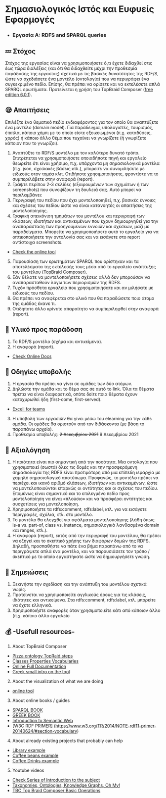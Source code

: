 # Σημασιολογικός Ιστός και Ευφυείς Εφαρμογές  
* ### Εργασία Α: RDFS and SPARQL queries


## :zzz: Στόχος
Στόχος της εργασίας είναι να χρησιμοποιήσετε ό,τι έχετε διδαχθεί στις έως τώρα διαλέξεις (και ότι θα
διδαχθείτε μέχρι την προθεσμία παράδοσης της εργασίας) σχετικά με τις βασικές δυνατότητες της
RDF/S, ώστε να σχεδιάσετε ένα μοντέλο (οντολογία) που να περιγράφει ένα συγκεκριμένο πεδίο.
Επίσης, θα πρέπει να ορίσετε και να εκτελέσετε απλά SPARQL ερωτήματα. Προτείνεται η χρήση του
TopBraid Composer ([free edition 6.0.1](https://www.topquadrant.com/topbraid-composer-install/)).

## :sleepy: Απαιτήσεις
Επιλέξτε ένα θεματικό πεδίο ενδιαφέροντος για τον οποίο θα αναπτύξετε ένα μοντέλο (domain model).
Για παράδειγμα, υπολογιστές, τουρισμός, έπιπλα, κάποιο χόμπι με το οποίο είστε εξοικειωμένοι (π.χ.
καταδύσεις, χορός) ή κάποιο άλλο θέμα που τυχαίνει να γνωρίζετε (ή γνωρίζετε κάποιον που το
γνωρίζει).
1. Αναπτύξτε το RDF/S μοντέλο με τον καλύτερο δυνατό τρόπο. Επιτρέπεται να χρησιμοποιήσετε
οποιαδήποτε πηγή και εργαλείο θεωρείτε ότι είναι χρήσιμο, π.χ. υπάρχοντα μη σημασιολογικά
μοντέλα (π.χ. json, σχεσιακές βάσεις κτλ.), μπορείτε να συνομιλήσετε με ειδικούς στον τομέα κλπ.
Οτιδήποτε χρησιμοποιήσετε, φροντίστε να το συμπεριλάβετε στην αναφορά (report).
2. Γράψτε περίπου 2-3 σελίδες (εξαιρουμένων των σχημάτων ή των screenshots) που συνοψίζουν
τη δουλειά σας. Αυτό μπορεί να περιλαμβάνει:
3. Περιγραφή του πεδίου που έχει μοντελοποιηθεί, π.χ. βασικές έννοιες και σχέσεις του
πεδίου ώστε να είναι κατανοητές οι απαιτήσεις της μοντελοποίησης.
4. Γραφική απεικόνιση τμημάτων του μοντέλου και περιγραφή των κλάσεων, ιδιοτήτων και
αντικειμένων που έχουν δημιουργηθεί για την αναπαράσταση των προηγούμενων
εννοιών και σχέσεων, μαζί με παραδείγματα. Μπορείτε να χρησιμοποιήσετε αυτό το
εργαλείο για να οπτικοποιήσετε την οντολογία σας και να εισάγετε στο report αντίστοιχα
screenshots.  
* [Check the online tool](http://owlgred.lumii.lv/online_visualization)  
5. Παρουσίαση των ερωτημάτων SPARQL που ορίστηκαν και τα αποτελέσματα της εκτέλεσής
τους μέσα από το εργαλείο ανάπτυξης του μοντέλου (TopBraid Composer).
6. Εάν θέλατε να μοντελοποιήσετε σχέσεις αλλά δεν μπορούσαν να αναπαρασταθούν λόγω
των περιορισμών της RDFS.
7. Τυχόν πρόσθετα εργαλεία που χρησιμοποιήσατε και αν μιλήσατε με ειδικούς του πεδίου.
8. Θα πρέπει να αναφέρεται στο υλικό που θα παραδώσετε ποιο άτομο της ομάδας έκανε τι.
9. Οτιδήποτε άλλο κρίνετε απαραίτητο να συμπεριληφθεί στην αναφορά (report).

## :notebook_with_decorative_cover: Υλικό προς παράδοση
1. Το RDF/S μοντέλο (σχήμα και αντικείμενα).
2. Η αναφορά (report).  
* [Check Online Docs](https://docs.google.com/document/d/1ZIalINvLoVWyfHmywguXLhJw3PTzobgYhQ6ZtRkdwj4/edit)

## :safety_pin: Οδηγίες υποβολής
1. Η εργασία θα πρέπει να γίνει σε ομάδες των δύο ατόμων.
2. Δηλώστε την ομάδα και το θέμα σας σε αυτό το link. Όλα τα θέματα πρέπει να είναι
διαφορετικά, οπότε δείτε ποια θέματα έχουν κατοχυρωθεί ήδη (first-come, first-served).  
* [Excell for teams](https://docs.google.com/spreadsheets/d/1Vh-igwLSgFU7pPZFOgTD3D0XaLd-AgvcCkopiVn25Gw/edit#gid=0)
3. Η υποβολή των εργασιών θα γίνει μέσω του elearning για την κάθε ομάδα. Οι ομάδες θα
οριστούν από τον διδάσκοντα (με βάση το παραπάνω αρχείο).
4. Προθεσμία υποβολής: ~~2 Δεκεμβρίου 2021~~ 9 Δεκεμβρίου 2021

## :eyes: Αξιολόγηση
1. Η ποιότητα είναι πιο σημαντική από την ποσότητα. Μια οντολογία που χρησιμοποιεί (σωστά)
όλες τις δομές και την προσφερόμενη σημασιολογία της RDFS είναι προτιμότερη από μια επίπεδη
ιεραρχία με χαμηλό σημασιολογικό αποτύπωμα. Προφανώς, το μοντέλο πρέπει να περιέχει και
ικανό αριθμό κλάσεων, ιδιοτήτων και αντικειμένων, ώστε να μοντελοποιούνται επαρκώς οι
οντότητες και οι σχέσεις του πεδίου. Επομένως είναι σημαντικό και το επιλεγμένο πεδίο προς
μοντελοποίηση να είναι «πλούσιο» και να προσφέρει οντότητες και συσχετίσεις για
μοντελοποίηση.
2. Χρησιμοποιήστε τα rdfs:comment, rdfs:label, κτλ. για να εισάγετε περιγραφές, σχόλια, κτλ. στο
μοντέλο.
3. Το μοντέλο θα ελεγχθεί για σφάλματα μοντελοποίησης (λάθη όπως is-a vs. part-of, class vs.
instance, σημασιολογικά λανθασμένα domain και ranges, κτλ.).
4. Η αναφορά (report), εκτός από την περιγραφή του μοντέλου, θα πρέπει να εξηγεί και το σκεπτικό
χρήσης των διαφόρων δομών της RDFS. Δηλαδή, προσπαθήστε να πάτε ένα βήμα παραπάνω
από το να περιγράψετε απλά ένα μοντέλο, και να παρουσιάσετε τον τρόπο / σκεπτικό με το
οποίο εργαστήκατε ώστε να δημιουργήσετε γνώση.

## :bookmark_tabs: Σημειώσεις
1. Ξεκινήστε την σχεδίαση και την ανάπτυξη του μοντέλου σχετικά νωρίς.
2. Προτείνεται να χρησιμοποιείτε αγγλικούς όρους για τις κλάσεις, ιδιότητες και αντικείμενα. Στα
rdfs:comment, rdfs:label, κτλ. μπορείτε να έχετε ελληνικά.
3. Χρησιμοποιήστε αναφορές όταν χρησιμοποιείτε κάτι από κάποιον άλλο (π.χ. κάποιο άλλο
εργαλείο

## :moneybag: -Usefull resources-
1. About TopBraid Composer  
* [Pizza ontology TopRaid steps](https://csiro-enviro-informatics.github.io/info-engineering/tutorials/tutorial-intro-to-rdf-and-owl.html#3-part-1-creating-a-simple-pizza-ontology-using-rdf-and-owl-15-20mins)  
* [Classes Properties Vocabularies](https://www.w3.org/TR/rdf-schema/#ch_resourcef)  
* [Online Full Documentation](https://www.topquadrant.com/resources/products/docs/TBC-Getting-Started-Guide52.pdf)    
* [Greek small intro on the tool](https://drive.google.com/file/u/1/d/10sFCQzHeByAO76Q4qmg1izyrmLsbQCtr/view?usp=sharing)  
  
2. About the visualization of what we are doing  
* [online tool](http://owlgred.lumii.lv/online_visualization)  
 
3. About online books / guides 
* [SPARQL BOOK](https://oiipdf.com/download/learning-sparql-2nd-edition)  
* [GREEK BOOK](https://repository.kallipos.gr/bitstream/11419/1338/1/lodbook.pdf)  
* [Introduction to Semantic Web](https://www.w3.org/2009/Talks/0615-SanJose-tutorial-IH/Slides.pdf)
* [W3C RDF PRIMER] (https://www.w3.org/TR/2014/NOTE-rdf11-primer-20140624/#section-vocabulary)

4. About already existing projects that probably can help  
* [Library example](https://www.academia.edu/43397028/%CE%A3%CE%B7%CE%BC%CE%B1%CF%83%CE%B9%CE%BF%CE%BB%CE%BF%CE%B3%CE%B9%CE%BA%CF%8C%CF%82_%CE%99%CF%83%CF%84%CF%8C%CF%82_%CE%9C%CE%BF%CE%BD%CF%84%CE%B5%CE%BB%CE%BF%CF%80%CE%BF%CE%AF%CE%B7%CF%83%CE%B7_%CE%A3%CF%85%CF%83%CF%84%CE%AE%CE%BC%CE%B1%CF%84%CE%BF%CF%82_%CE%94%CE%B9%CE%B1%CF%87%CE%B5%CE%AF%CF%81%CE%B9%CF%83%CE%B7%CF%82_%CE%92%CE%B9%CE%B2%CE%BB%CE%B9%CE%BF%CE%B8%CE%AE%CE%BA%CE%B7%CF%82_%CE%A0%CE%B1%CE%BD%CE%B5%CF%80%CE%B9%CF%83%CF%84%CE%B7%CE%BC%CE%AF%CE%BF%CF%85_Semantic_Web_University_Library_Management_System_Modeling_article_)  
* [Coffee beans example](https://www.researchgate.net/publication/318251533_Expert_System_Based_on_an_Ontology_Method_to_Analyze_Types_of_Arabica_Coffee_Beans)  
* [Coffee Drinks example](https://ijosblog.blogspot.com/2011/12/towards-ontology-of-coffee-drinks.html)  
  
5. Youtube videos
*  [Check Series of Introduction to the subject](https://www.youtube.com/watch?v=e5RPhWIBcY4&list=PLea0WJq13cnDDe8V7eVLReIaOnFztOEAq&index=1)  
*  [Taxonomies, Ontologies, Knowledge Graphs, Oh My!](https://www.youtube.com/watch?v=3KA__Dcb8Ns)  
*  [TBC Top Braid Composer Basic Operations](https://www.youtube.com/watch?v=4DnyeZXuFMo)  

